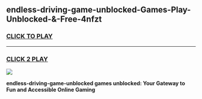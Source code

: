 
## endless-driving-game-unblocked-Games-Play-Unblocked-&-Free-4nfzt
<h3>
<a href="https://premium76.site?title=endless-driving-game-unblocked&ref=24A">CLICK TO PLAY</a></h3>
<hr>

<h3>
<a href="https://premium76.site?title=endless-driving-game-unblocked&ref=24A">CLICK 2 PLAY</a>
  
</h3>

<a href="https://premium76.site?title=endless-driving-game-unblocked&ref=24A"><img src="https://clearcache.store/games.png"></a>


**endless-driving-game-unblocked games unblocked: Your Gateway to Fun and Accessible Online Gaming**
